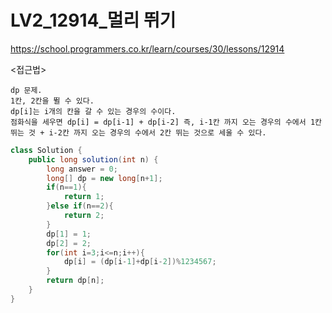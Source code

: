 #   LV2_12914_멀리 뛰기 
https://school.programmers.co.kr/learn/courses/30/lessons/12914

<접근법>

```
dp 문제.
1칸, 2칸을 뛸 수 있다.
dp[i]는 i개의 칸을 갈 수 있는 경우의 수이다.
점화식을 세우면 dp[i] = dp[i-1] + dp[i-2] 즉, i-1칸 까지 오는 경우의 수에서 1칸 뛰는 것 + i-2칸 까지 오는 경우의 수에서 2칸 뛰는 것으로 세울 수 있다.
```




```java
class Solution {
    public long solution(int n) {
        long answer = 0;
        long[] dp = new long[n+1];
        if(n==1){
            return 1;
        }else if(n==2){
            return 2;
        }
        dp[1] = 1;
        dp[2] = 2;
        for(int i=3;i<=n;i++){
            dp[i] = (dp[i-1]+dp[i-2])%1234567;
        }
        return dp[n];
    }
}
```
